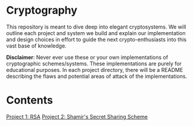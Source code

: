 # Cryptography
This repository is meant to dive deep into elegant cryptosystems. We will outline each project and system we build and explain our implementation and design choices in effort to guide the next crypto-enthusiasts into this vast base of knowledge.

**Disclaimer**: Never ever use these or your own implementations of cryptographic schemes/systems.
These implementations are purely for educational purposes.
In each project directory, there will be a README describing the flaws and potential areas of attack of the implementations.

# Contents
[Project 1: RSA](https://github.com/BerkeleyBlockchain/Cryptography/tree/master/rsa-scheme)
[Project 2: Shamir's Secret Sharing Scheme](https://github.com/BerkeleyBlockchain/Cryptography/tree/master/secret-sharing)
